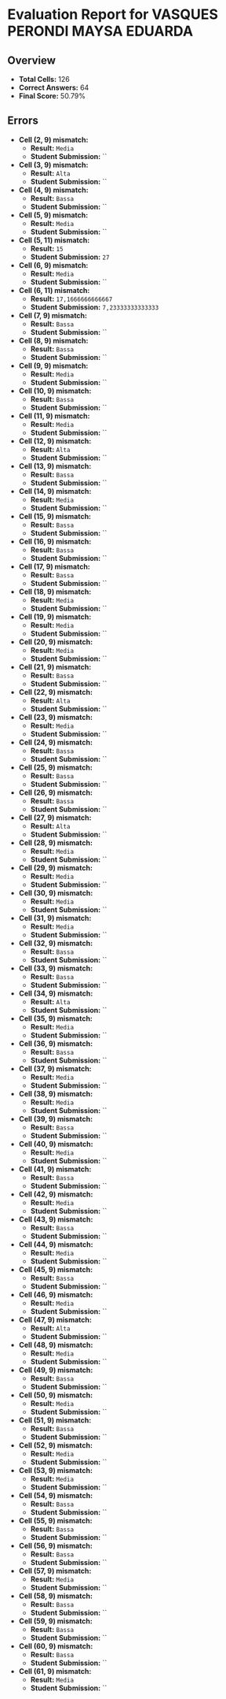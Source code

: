 # Evaluation Report for VASQUES PERONDI MAYSA EDUARDA

## Overview

- **Total Cells:** 126
- **Correct Answers:** 64
- **Final Score:** 50.79%

## Errors

- **Cell (2, 9) mismatch:**
  - **Result:** `Media`
  - **Student Submission:** ``
- **Cell (3, 9) mismatch:**
  - **Result:** `Alta`
  - **Student Submission:** ``
- **Cell (4, 9) mismatch:**
  - **Result:** `Bassa`
  - **Student Submission:** ``
- **Cell (5, 9) mismatch:**
  - **Result:** `Media`
  - **Student Submission:** ``
- **Cell (5, 11) mismatch:**
  - **Result:** `15`
  - **Student Submission:** `27`
- **Cell (6, 9) mismatch:**
  - **Result:** `Media`
  - **Student Submission:** ``
- **Cell (6, 11) mismatch:**
  - **Result:** `17,1666666666667`
  - **Student Submission:** `7,23333333333333`
- **Cell (7, 9) mismatch:**
  - **Result:** `Bassa`
  - **Student Submission:** ``
- **Cell (8, 9) mismatch:**
  - **Result:** `Bassa`
  - **Student Submission:** ``
- **Cell (9, 9) mismatch:**
  - **Result:** `Media`
  - **Student Submission:** ``
- **Cell (10, 9) mismatch:**
  - **Result:** `Bassa`
  - **Student Submission:** ``
- **Cell (11, 9) mismatch:**
  - **Result:** `Media`
  - **Student Submission:** ``
- **Cell (12, 9) mismatch:**
  - **Result:** `Alta`
  - **Student Submission:** ``
- **Cell (13, 9) mismatch:**
  - **Result:** `Bassa`
  - **Student Submission:** ``
- **Cell (14, 9) mismatch:**
  - **Result:** `Media`
  - **Student Submission:** ``
- **Cell (15, 9) mismatch:**
  - **Result:** `Bassa`
  - **Student Submission:** ``
- **Cell (16, 9) mismatch:**
  - **Result:** `Bassa`
  - **Student Submission:** ``
- **Cell (17, 9) mismatch:**
  - **Result:** `Bassa`
  - **Student Submission:** ``
- **Cell (18, 9) mismatch:**
  - **Result:** `Media`
  - **Student Submission:** ``
- **Cell (19, 9) mismatch:**
  - **Result:** `Media`
  - **Student Submission:** ``
- **Cell (20, 9) mismatch:**
  - **Result:** `Media`
  - **Student Submission:** ``
- **Cell (21, 9) mismatch:**
  - **Result:** `Bassa`
  - **Student Submission:** ``
- **Cell (22, 9) mismatch:**
  - **Result:** `Alta`
  - **Student Submission:** ``
- **Cell (23, 9) mismatch:**
  - **Result:** `Media`
  - **Student Submission:** ``
- **Cell (24, 9) mismatch:**
  - **Result:** `Bassa`
  - **Student Submission:** ``
- **Cell (25, 9) mismatch:**
  - **Result:** `Bassa`
  - **Student Submission:** ``
- **Cell (26, 9) mismatch:**
  - **Result:** `Bassa`
  - **Student Submission:** ``
- **Cell (27, 9) mismatch:**
  - **Result:** `Alta`
  - **Student Submission:** ``
- **Cell (28, 9) mismatch:**
  - **Result:** `Media`
  - **Student Submission:** ``
- **Cell (29, 9) mismatch:**
  - **Result:** `Media`
  - **Student Submission:** ``
- **Cell (30, 9) mismatch:**
  - **Result:** `Media`
  - **Student Submission:** ``
- **Cell (31, 9) mismatch:**
  - **Result:** `Media`
  - **Student Submission:** ``
- **Cell (32, 9) mismatch:**
  - **Result:** `Bassa`
  - **Student Submission:** ``
- **Cell (33, 9) mismatch:**
  - **Result:** `Bassa`
  - **Student Submission:** ``
- **Cell (34, 9) mismatch:**
  - **Result:** `Alta`
  - **Student Submission:** ``
- **Cell (35, 9) mismatch:**
  - **Result:** `Media`
  - **Student Submission:** ``
- **Cell (36, 9) mismatch:**
  - **Result:** `Bassa`
  - **Student Submission:** ``
- **Cell (37, 9) mismatch:**
  - **Result:** `Media`
  - **Student Submission:** ``
- **Cell (38, 9) mismatch:**
  - **Result:** `Media`
  - **Student Submission:** ``
- **Cell (39, 9) mismatch:**
  - **Result:** `Bassa`
  - **Student Submission:** ``
- **Cell (40, 9) mismatch:**
  - **Result:** `Media`
  - **Student Submission:** ``
- **Cell (41, 9) mismatch:**
  - **Result:** `Bassa`
  - **Student Submission:** ``
- **Cell (42, 9) mismatch:**
  - **Result:** `Media`
  - **Student Submission:** ``
- **Cell (43, 9) mismatch:**
  - **Result:** `Bassa`
  - **Student Submission:** ``
- **Cell (44, 9) mismatch:**
  - **Result:** `Media`
  - **Student Submission:** ``
- **Cell (45, 9) mismatch:**
  - **Result:** `Bassa`
  - **Student Submission:** ``
- **Cell (46, 9) mismatch:**
  - **Result:** `Media`
  - **Student Submission:** ``
- **Cell (47, 9) mismatch:**
  - **Result:** `Alta`
  - **Student Submission:** ``
- **Cell (48, 9) mismatch:**
  - **Result:** `Media`
  - **Student Submission:** ``
- **Cell (49, 9) mismatch:**
  - **Result:** `Bassa`
  - **Student Submission:** ``
- **Cell (50, 9) mismatch:**
  - **Result:** `Media`
  - **Student Submission:** ``
- **Cell (51, 9) mismatch:**
  - **Result:** `Bassa`
  - **Student Submission:** ``
- **Cell (52, 9) mismatch:**
  - **Result:** `Media`
  - **Student Submission:** ``
- **Cell (53, 9) mismatch:**
  - **Result:** `Media`
  - **Student Submission:** ``
- **Cell (54, 9) mismatch:**
  - **Result:** `Bassa`
  - **Student Submission:** ``
- **Cell (55, 9) mismatch:**
  - **Result:** `Bassa`
  - **Student Submission:** ``
- **Cell (56, 9) mismatch:**
  - **Result:** `Bassa`
  - **Student Submission:** ``
- **Cell (57, 9) mismatch:**
  - **Result:** `Media`
  - **Student Submission:** ``
- **Cell (58, 9) mismatch:**
  - **Result:** `Bassa`
  - **Student Submission:** ``
- **Cell (59, 9) mismatch:**
  - **Result:** `Bassa`
  - **Student Submission:** ``
- **Cell (60, 9) mismatch:**
  - **Result:** `Bassa`
  - **Student Submission:** ``
- **Cell (61, 9) mismatch:**
  - **Result:** `Media`
  - **Student Submission:** ``